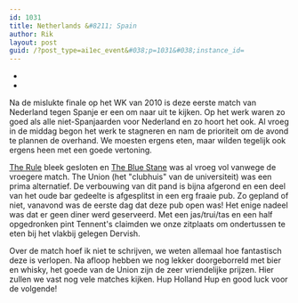 ```yaml
---
id: 1031
title: Netherlands &#8211; Spain
author: Rik
layout: post
guid: /?post_type=ai1ec_event&#038;p=1031&#038;instance_id=
---
```

-
-
Na de mislukte finale op het WK van 2010 is deze eerste match van Nederland tegen Spanje er een om naar uit te kijken. Op het werk waren zo goed als alle niet-Spanjaarden voor Nederland en zo hoort het ook. Al vroeg in de middag begon het werk te stagneren en nam de prioriteit om de avond te plannen de overhand. We moesten ergens eten, maar wilden tegelijk ook ergens heen met een goede vertoning.

[The Rule][1] bleek gesloten en [The Blue Stane][2] was al vroeg vol vanwege de vroegere match. The Union (het "clubhuis" van de universiteit) was een prima alternatief. De verbouwing van dit pand is bijna afgerond en een deel van het oude bar gedeelte is afgesplitst in een erg fraaie pub. Zo gepland of niet, vanavond was de eerste dag dat deze pub open was! Het enige nadeel was dat er geen diner werd geserveerd. Met een jas/trui/tas en een half opgedronken pint Tennent's claimden we onze zitplaats om ondertussen te eten bij het vlakbij gelegen Dervish.

Over de match hoef ik niet te schrijven, we weten allemaal hoe fantastisch deze is verlopen. Na afloop hebben we nog lekker doorgeborreld met bier en whisky, het goede van de Union zijn de zeer vriendelijke prijzen. Hier zullen we vast nog vele matches kijken. Hup Holland Hup en good luck voor de volgende!

 [1]: http://www.the-rule.co.uk/the-rule/home/the-rule-pub-diner.html
 [2]: http://www.bluestane-standrews.co.uk/